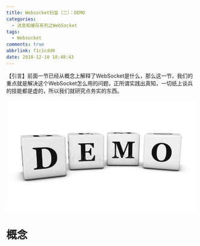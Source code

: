 ```yaml
---
title: Websocket扫盲（二）：DEMO
categories:
  - 消息和缓存系列之WebSocket
tags:
  - Websocket
comments: true
abbrlink: f1c1cdd0
date: 2018-12-10 18:48:43
---
```

【引言】前面一节已经从概念上解释了WebSocket是什么，那么这一节，我们的重点就是解决这个WebSocket怎么用的问题，正所谓实践出真知，一切纸上谈兵的技能都是虚的，所以我们就研究点务实的东西。
<div align=center><img src="https://github.com/ttfisher/images/raw/master/public/000017.jpg" width="500"/></div>
<!-- more -->

# 概念